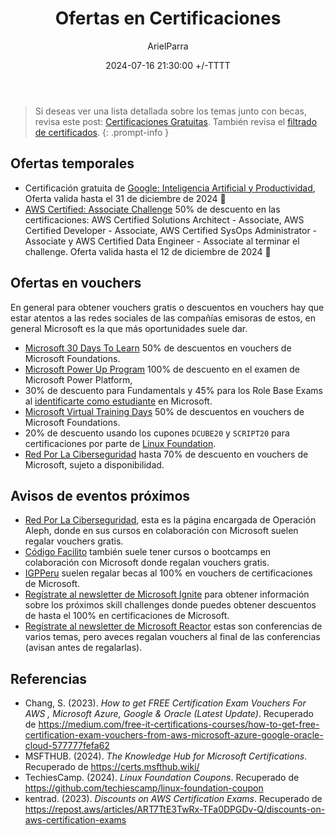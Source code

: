 ﻿---
title: Ofertas en Certificaciones
description: ofertas en vouchers de certificaciones
date: 2024-07-16 21:30:00 +/-TTTT
categories: [Desarrollo_Profesional]
author: ArielParra 
tags: [recomendaciones,egresados,estudiantes]
pin: false
mermaid: false
image:
---

> Si deseas ver una lista detallada sobre los temas junto con becas, revisa este post: [Certificaciones Gratuitas](https://cpc-gallos.github.io/blog/Certificaciones_Gratuitas/). También revisa el [filtrado de certificados](https://cpc-gallos.github.io/blog/Filtrar_Certificados/). 
{: .prompt-info }

## Ofertas temporales

- Certificación gratuita de [Google: Inteligencia Artificial y Productividad](https://www.santanderopenacademy.com/en/courses/google-artificial-intelligence-and-productivity.html), Oferta valida hasta el 31 de diciembre de 2024 [<i class="fa-brands fa-google"></i>](https://calendar.google.com/calendar/render?action=TEMPLATE&dates=20241231%2F20241231&details=La%20oferta%20gratuita%20de%20Google%3A%20Inteligencia%20Artificial%20y%20Productividad%20termina%20el%2031%20de%20diciembre%20de%202024.%0A&location=&text=Fin%20de%20la%20oferta%20de%20OCI%20Generative%20AI) 📅 [<i class="fa-brands fa-apple"></i>](webcal://cpc-gallos.github.io/assets/cal/2401231.ics)
- [AWS Certified: Associate Challenge](https://pages.awscloud.com/GLOBAL-ln-GC-Traincert-Associate-Certification-Challenge-Registration-2024.html?trk=1d696fd8-8f9d-437d-a235-263e41a73c4a&sc_channel=el) 50% de descuento en las certificaciones: AWS Certified Solutions Architect - Associate, AWS Certified Developer - Associate, AWS Certified SysOps Administrator - Associate y AWS Certified Data Engineer - Associate al terminar el challenge. Oferta valida hasta el 12 de diciembre de 2024 [<i class="fa-brands fa-google"></i>](https://calendar.google.com/calendar/render?action=TEMPLATE&dates=20241212%2F20241212&details=Fin%20del%2050%25%20en%20certificaciones%20de%20AWS%2C%20con%20el%20AWS%20Certified%3A%20Associate%20Challenge&location=&text=AWS%20Certified%3A%20Associate%20Challenge) 📅 [<i class="fa-brands fa-apple"></i>](webcal://cpc-gallos.github.io/assets/cal/2401212.ics)

## Ofertas en vouchers

En general para obtener vouchers gratis o descuentos en vouchers hay que estar atentos a las redes sociales de las compañías emisoras de estos, en general Microsoft es la que más oportunidades suele dar.

- [Microsoft 30 Days To Learn](https://developer.microsoft.com/offers/30-days-to-learn-it?WT.mc_id=studentamb_165290) 50% de descuentos en vouchers de Microsoft Foundations.
- [Microsoft Power Up Program](https://powerup.microsoft.com/) 100% de descuento en el examen de Microsoft Power Platform, 
- 30% de descuento para Fundamentals y 45% para los Role Base Exams al [identificarte como estudiante](https://learn.microsoft.com/en-us/credentials/certifications/student-discounts#how-to-identify-yourself-as-student-in-profile) en Microsoft.
- [Microsoft Virtual Training Days](https://www.microsoft.com/en-ca/sites/microsoft-training-days/?EventTitle=&index=0&RecordCount=12&OrderBy=Date%20(ascending)&ProductCategory=Azure_Dynamics+365_Microsoft+365_Power+Platform_Security&wt.mc_id=) 50% de descuentos en vouchers de Microsoft Foundations.
- 20% de descuento usando los cupones `DCUBE20` y `SCRIPT20` para certificaciones por parte de [Linux Foundation](https://training.linuxfoundation.org/cloud-containers/?SSAID=746540&sscid=71k8_jjr26&utm_source=shareasale&utm_medium=affiliate&utm_campaign=affiliate).
- [Red Por La Ciberseguridad](https://www.redporlaciberseguridad.org/producto/voucher-para-examen-de-certificacion-microsoft/) hasta 70% de descuento en vouchers de Microsoft, sujeto a disponibilidad.

## Avisos de eventos próximos  

- [Red Por La Ciberseguridad](https://www.facebook.com/redporlaciberseguridad?locale=es_LA), esta es la página encargada de Operación Aleph, donde en sus cursos en colaboración con Microsoft suelen regalar vouchers gratis. 
- [Código Facilito](https://www.facebook.com/codigofacilito) también suele tener cursos o bootcamps en colaboración con Microsoft donde regalan vouchers gratis.
- [IGPPeru](https://www.facebook.com/profile.php?id=100063938172864) suelen regalar becas al 100% en vouchers de certificaciones de Microsoft.
- [Regístrate al newsletter de Microsoft Ignite](https://register.igniteinfo.microsoft.com/) para obtener información sobre los próximos skill challenges donde puedes obtener descuentos de hasta el 100% en certificaciones de Microsoft.
- [Regístrate al newsletter de Microsoft Reactor](https://reactor.microsoft.com/es-es/reactor/newsletter/) estas son conferencias de varios temas, pero aveces regalan vouchers al final de las conferencias (avisan antes de regalarlas).

## Referencias
- Chang, S. (2023). *How to get FREE Certification Exam Vouchers For AWS , Microsoft Azure, Google & Oracle (Latest Update)*. Recuperado de <https://medium.com/free-it-certifications-courses/how-to-get-free-certification-exam-vouchers-from-aws-microsoft-azure-google-oracle-cloud-577777fefa62>
- MSFTHUB. (2024). *The Knowledge Hub for Microsoft Certifications*. Recuperado de <https://certs.msfthub.wiki/>
- TechiesCamp. (2024). *Linux Foundation Coupons*. Recuperado de <https://github.com/techiescamp/linux-foundation-coupon>
- kentrad. (2023). *Discounts on AWS Certification Exams*. Recuperado de <https://repost.aws/articles/ART7TtE3TwRx-TFa0DPGDv-Q/discounts-on-aws-certification-exams>